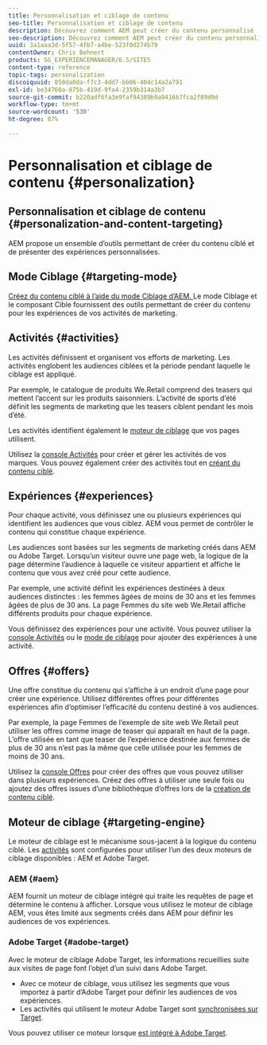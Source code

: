 ```yaml
---
title: Personnalisation et ciblage de contenu
seo-title: Personnalisation et ciblage de contenu
description: Découvrez comment AEM peut créer du contenu personnalisé
seo-description: Découvrez comment AEM peut créer du contenu personnalisé
uuid: 3a1aaa3d-5f57-4fb7-a4be-523f0d274b79
contentOwner: Chris Bohnert
products: SG_EXPERIENCEMANAGER/6.5/SITES
content-type: reference
topic-tags: personalization
discoiquuid: 850da0da-f7c3-4dd7-bb06-404c14a2a791
exl-id: be34760a-875b-419d-9fa4-2359b314a3b7
source-git-commit: b220adf6fa3e9faf94389b9a9416b7fca2f89d9d
workflow-type: tm+mt
source-wordcount: '530'
ht-degree: 87%

---
```


# Personnalisation et ciblage de contenu {#personalization}

## Personnalisation et ciblage de contenu {#personalization-and-content-targeting}

AEM propose un ensemble d’outils permettant de créer du contenu ciblé et de présenter des expériences personnalisées.

## Mode Ciblage   {#targeting-mode}

[Créez du contenu ciblé à l’aide du mode Ciblage d’AEM. ](/help/sites-authoring/content-targeting-touch.md) Le mode Ciblage et le composant Cible fournissent des outils permettant de créer du contenu pour les expériences de vos activités de marketing.

## Activités   {#activities}

Les activités définissent et organisent vos efforts de marketing. Les activités englobent les audiences ciblées et la période pendant laquelle le ciblage est appliqué.

Par exemple, le catalogue de produits We.Retail comprend des teasers qui mettent l’accent sur les produits saisonniers. L’activité de sports d’été définit les segments de marketing que les teasers ciblent pendant les mois d’été.

Les activités identifient également le [moteur de ciblage](/help/sites-authoring/personalization.md#targeting-engine) que vos pages utilisent.

Utilisez la [console Activités](/help/sites-authoring/activitylib.md) pour créer et gérer les activités de vos marques. Vous pouvez également créer des activités tout en [créant du contenu ciblé](/help/sites-authoring/content-targeting-touch.md).

## Expériences {#experiences}

Pour chaque activité, vous définissez une ou plusieurs expériences qui identifient les audiences que vous ciblez. AEM vous permet de contrôler le contenu qui constitue chaque expérience.

Les audiences sont basées sur les segments de marketing créés dans AEM ou Adobe Target. Lorsqu’un visiteur ouvre une page web, la logique de la page détermine l’audience à laquelle ce visiteur appartient et affiche le contenu que vous avez créé pour cette audience.

Par exemple, une activité définit les expériences destinées à deux audiences distinctes : les femmes âgées de moins de 30 ans et les femmes âgées de plus de 30 ans. La page Femmes du site web We.Retail affiche différents produits pour chaque expérience.

Vous définissez des expériences pour une activité. Vous pouvez utiliser la [console Activités](/help/sites-authoring/activitylib.md#adding-editing-an-activity-using-the-activities-console) ou le [mode de ciblage](/help/sites-authoring/content-targeting-touch.md#adding-and-removing-experiences-using-targeting-mode) pour ajouter des expériences à une activité.

## Offres   {#offers}

Une offre constitue du contenu qui s’affiche à un endroit d’une page pour créer une expérience. Utilisez différentes offres pour différentes expériences afin d’optimiser l’efficacité du contenu destiné à vos audiences.

Par exemple, la page Femmes de l’exemple de site web We.Retail peut utiliser les offres comme image de teaser qui apparaît en haut de la page. L’offre utilisée en tant que teaser de l’expérience destinée aux femmes de plus de 30 ans n’est pas la même que celle utilisée pour les femmes de moins de 30 ans.

Utilisez la [console Offres](/help/sites-authoring/offerlib.md) pour créer des offres que vous pouvez utiliser dans plusieurs expériences. Créez des offres à utiliser une seule fois ou ajoutez des offres issues d’une bibliothèque d’offres lors de la [création de contenu ciblé](/help/sites-authoring/content-targeting-touch.md).

## Moteur de ciblage    {#targeting-engine}

Le moteur de ciblage est le mécanisme sous-jacent à la logique du contenu ciblé. Les [activités](/help/sites-authoring/activitylib.md) sont configurées pour utiliser l’un des deux moteurs de ciblage disponibles : AEM et Adobe Target.

### AEM {#aem}

AEM fournit un moteur de ciblage intégré qui traite les requêtes de page et détermine le contenu à afficher. Lorsque vous utilisez le moteur de ciblage AEM, vous êtes limité aux segments créés dans AEM pour définir les audiences de vos expériences.

### Adobe Target {#adobe-target}

Avec le moteur de ciblage Adobe Target, les informations recueillies suite aux visites de page font l’objet d’un suivi dans Adobe Target.

* Avec ce moteur de ciblage, vous utilisez les segments que vous importez à partir d’Adobe Target pour définir les audiences de vos expériences.
* Les activités qui utilisent le moteur Adobe Target sont [synchronisées sur Target](/help/sites-authoring/activitylib.md#synchronizing-activities-with-adobe-target).

Vous pouvez utiliser ce moteur lorsque [est intégré à Adobe Target](/help/sites-administering/opt-in.md).
